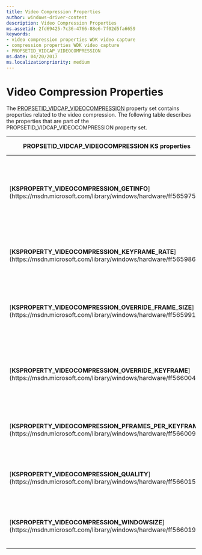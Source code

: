 ```yaml
---
title: Video Compression Properties
author: windows-driver-content
description: Video Compression Properties
ms.assetid: 2fd69425-7c36-4766-88e6-7f02d5fa6659
keywords:
- video compression properties WDK video capture
- compression properties WDK video capture
- PROPSETID_VIDCAP_VIDEOCOMPRESSION
ms.date: 04/20/2017
ms.localizationpriority: medium
---
```


# Video Compression Properties


The [PROPSETID\_VIDCAP\_VIDEOCOMPRESSION](https://msdn.microsoft.com/library/windows/hardware/ff567813) property set contains properties related to the video compression. The following table describes the properties that are part of the PROPSETID\_VIDCAP\_VIDEOCOMPRESSION property set.

<table>
<colgroup>
<col width="50%" />
<col width="50%" />
</colgroup>
<thead>
<tr class="header">
<th>PROPSETID_VIDCAP_VIDEOCOMPRESSION KS properties</th>
<th>Property description</th>
</tr>
</thead>
<tbody>
<tr class="odd">
<td><p>[<strong>KSPROPERTY_VIDEOCOMPRESSION_GETINFO</strong>](https://msdn.microsoft.com/library/windows/hardware/ff565975)</p></td>
<td><p>Returns information about the video compression capabilities of the device.</p></td>
</tr>
<tr class="even">
<td><p>[<strong>KSPROPERTY_VIDEOCOMPRESSION_KEYFRAME_RATE</strong>](https://msdn.microsoft.com/library/windows/hardware/ff565986)</p></td>
<td><p>Controls the keyframe rate of the video compression.</p></td>
</tr>
<tr class="odd">
<td><p>[<strong>KSPROPERTY_VIDEOCOMPRESSION_OVERRIDE_FRAME_SIZE</strong>](https://msdn.microsoft.com/library/windows/hardware/ff565991)</p></td>
<td><p>Specifies a temporary new frame size to override the current size.</p></td>
</tr>
<tr class="even">
<td><p>[<strong>KSPROPERTY_VIDEOCOMPRESSION_OVERRIDE_KEYFRAME</strong>](https://msdn.microsoft.com/library/windows/hardware/ff566004)</p></td>
<td><p>Specifies a temporary new keyframe rate to override the current rate.</p></td>
</tr>
<tr class="odd">
<td><p>[<strong>KSPROPERTY_VIDEOCOMPRESSION_PFRAMES_PER_KEYFRAME</strong>](https://msdn.microsoft.com/library/windows/hardware/ff566009)</p></td>
<td><p>Controls the predicted frame interval.</p></td>
</tr>
<tr class="even">
<td><p>[<strong>KSPROPERTY_VIDEOCOMPRESSION_QUALITY</strong>](https://msdn.microsoft.com/library/windows/hardware/ff566015)</p></td>
<td><p>Controls the video compression quality setting.</p></td>
</tr>
<tr class="odd">
<td><p>[<strong>KSPROPERTY_VIDEOCOMPRESSION_WINDOWSIZE</strong>](https://msdn.microsoft.com/library/windows/hardware/ff566019)</p></td>
<td><p>Controls the data rate of the average video frame.</p></td>
</tr>
</tbody>
</table>

 

 

 




